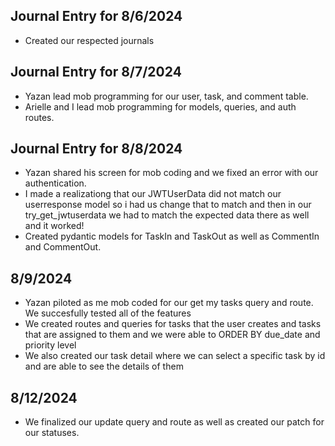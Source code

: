 ## Journal Entry for 8/6/2024
- Created our respected journals

## Journal Entry for 8/7/2024
- Yazan lead mob programming for our user, task, and comment table.
- Arielle and I lead mob programming for models, queries, and auth routes.

## Journal Entry for 8/8/2024
- Yazan shared his screen for mob coding and we fixed an error with our authentication.
- I made a realizationg that our JWTUserData did not match our userresponse model so i had us change that to match and then in our try_get_jwtuserdata we had to match the expected data there as well and it worked!
- Created pydantic models for TaskIn and TaskOut as well as CommentIn and CommentOut.

## 8/9/2024
- Yazan piloted as me mob coded for our get my tasks query and route. We succesfully tested all of the features
- We created routes and queries for tasks that the user creates and tasks that are assigned to them and we were able to ORDER BY due_date and priority level
- We also created our task detail where we can select a specific task by id and are able to see the details of them

## 8/12/2024
- We finalized our update query and route as well as created our patch for our statuses.
